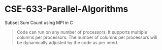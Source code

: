 # CSE-633-Parallel-Algorithms
Subset Sum Count using MPI in C

> Code can run on any number of processors.
> It supports multiple columns per processors.
> The number of columns per processors will be dynamically adjusted by the code as per need.
